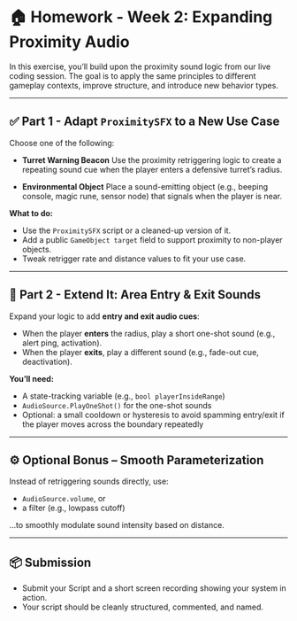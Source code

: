# 🏠 Homework - Week 2: Expanding Proximity Audio
In this exercise, you’ll build upon the proximity sound logic from our live coding session. The goal is to apply the same principles to different gameplay contexts, improve structure, and introduce new behavior types.

---

## ✅ Part 1 - Adapt `ProximitySFX` to a New Use Case

Choose one of the following:

- **Turret Warning Beacon**
  Use the proximity retriggering logic to create a repeating sound cue when the player enters a defensive turret’s radius.

- **Environmental Object**
  Place a sound-emitting object (e.g., beeping console, magic rune, sensor node) that signals when the player is near.

**What to do:**

- Use the `ProximitySFX` script or a cleaned-up version of it.
- Add a public `GameObject target` field to support proximity to non-player objects.
- Tweak retrigger rate and distance values to fit your use case.

---

## 🔁 Part 2 - Extend It: Area Entry & Exit Sounds

Expand your logic to add **entry and exit audio cues**:

- When the player **enters** the radius, play a short one-shot sound (e.g., alert ping, activation).
- When the player **exits**, play a different sound (e.g., fade-out cue, deactivation).

**You’ll need:**

- A state-tracking variable (e.g., `bool playerInsideRange`)
- `AudioSource.PlayOneShot()` for the one-shot sounds
- Optional: a small cooldown or hysteresis to avoid spamming entry/exit if the player moves across the boundary repeatedly


---

## ⚙️ Optional Bonus – Smooth Parameterization

Instead of retriggering sounds directly, use:

- `AudioSource.volume`, or
- a filter (e.g., lowpass cutoff)

…to smoothly modulate sound intensity based on distance.

---

## 📦 Submission

- Submit your Script and a short screen recording showing your system in action.
- Your script should be cleanly structured, commented, and named.
